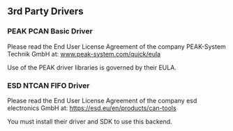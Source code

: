 ## 3rd Party Drivers

### PEAK PCAN Basic Driver

Please read the End User License Agreement of the company PEAK-System Technik GmbH at:
www.peak-system.com/quick/eula

Use of the PEAK driver libraries is governed by their EULA.

### ESD NTCAN FIFO Driver

Please read the End User License Agreement of the company esd electronics GmbH at:
https://esd.eu/en/products/can-tools

You must install their driver and SDK to use this backend.

